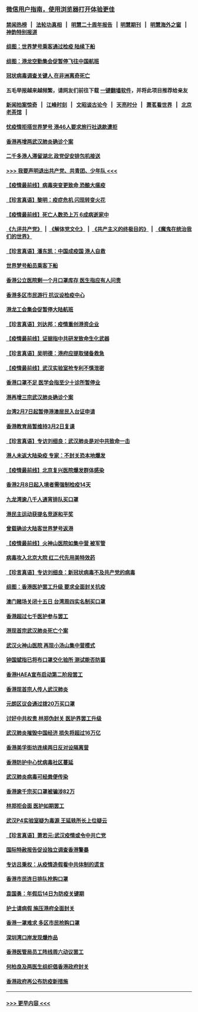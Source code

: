 ### [微信用户指南，使用浏览器打开体验更佳](https://github.com/gfw-breaker/banned-news1/blob/master/indexes/wechat-guide.md?t=0)
#### [禁闻热榜](热点新闻.md?t=0)  &nbsp;&nbsp;|&nbsp;&nbsp; [法轮功真相](https://github.com/gfw-breaker/truth/blob/master/README.md?t=0) &nbsp;&nbsp;|&nbsp;&nbsp; [明慧二十周年报告](https://github.com/gfw-breaker/mh-reports/blob/master/README.md?t=0) &nbsp;&nbsp;|&nbsp;&nbsp;[明慧期刊](https://github.com/gfw-breaker/mh-qikan) &nbsp;&nbsp;|&nbsp;&nbsp; [明慧海外之窗](https://github.com/gfw-breaker/mh-news/blob/master/README.md?t=0) &nbsp;&nbsp;|&nbsp;&nbsp; [神韵特别报道](https://github.com/gfw-breaker/mh-news/blob/master/shenyun.md?t=0)
#### [组图：世界梦号乘客通过检疫 陆续下船](../pages/nsc415/n11858302.md?t=02120044) 
#### [组图：港龙空勤集会促暂停飞往中国航班](../pages/nsc415/n11858190.md?t=02120044) 
#### [冠状病毒调查关键人 在非洲离奇死亡](../pages/nsc415/n11859798.md?t=02120044) 
#### 五毛举报越来越频繁，请网友们前往下载 [一键翻墙软件](https://github.com/gfw-breaker/ssr-accounts)，并将此项目推荐给亲友
#### [新闻拍案惊奇](https://github.com/gfw-breaker/banned-news1/blob/master/pages/link4.md) &nbsp;&nbsp;|&nbsp;&nbsp; [江峰时刻](https://github.com/gfw-breaker/banned-news1/blob/master/pages/link4.md) &nbsp;&nbsp;|&nbsp;&nbsp; [文昭谈古论今](https://github.com/gfw-breaker/banned-news1/blob/master/pages/link4.md) &nbsp;&nbsp;|&nbsp;&nbsp; [天亮时分](https://github.com/gfw-breaker/banned-news1/blob/master/pages/link4.md) &nbsp;&nbsp;|&nbsp;&nbsp; [萧茗看世界](https://github.com/gfw-breaker/banned-news1/blob/master/pages/link4.md) &nbsp;&nbsp;|&nbsp;&nbsp; [北京老茶馆](https://github.com/gfw-breaker/banned-news1/blob/master/pages/link4.md) &nbsp;&nbsp;|&nbsp;&nbsp; 
#### [忧疫情拒搭世界梦号 港46人要求旅行社退款遭拒](../pages/nsc415/n11859849.md?t=02120044) 
#### [香港再增两武汉肺炎确诊个案](../pages/nsc415/n11859833.md?t=02120044) 
#### [二千多港人滞留湖北 政党促安排包机接送](../pages/nsc415/n11859831.md?t=02120044) 
#### [>>> 我要声明退出共产党、共青团、少年队 <<<](https://github.com/begood0513/goodnews/blob/master/quit/letter.md) 
#### [【疫情最前线】病毒突变更致命 恐酿大瘟疫](../pages/nsc415/n11859604.md?t=02120044) 
#### [【珍言真语】黎明：疫症危机 闪现转变火花](../pages/nsc415/n11859199.md?t=02120044) 
#### [【疫情最前线】死亡人数恐上万 6成病逝家中](../pages/nsc415/n11856687.md?t=02120044) 
#### [《九评共产党》](https://github.com/begood0513/9ping.md/blob/master/README.md) &nbsp;|&nbsp; [《解体党文化》](../../../../jtdwh.md/blob/master/README.md)  &nbsp;|&nbsp; [《共产主义的终极目的》](../../../../gczydzjmd.md/blob/master/README.md) &nbsp;|&nbsp; [《魔鬼在统治我们的世界》](../../../../mgztzwmdsj.md/blob/master/README.md) 
#### [【珍言真语】潘东凯：中国成疫国 港人自救](../pages/nsc415/n11856962.md?t=02120044) 
#### [世界梦号船员乘客下船](../pages/nsc415/n11856883.md?t=02120044) 
#### [香港公立医院剩一个月口罩库存 医生指应有人问责](../pages/nsc415/n11856875.md?t=02120044) 
#### [香港多区市民游行 抗议设检疫中心](../pages/nsc415/n11856866.md?t=02120044) 
#### [港龙工会集会促暂停大陆航班](../pages/nsc415/n11856840.md?t=02120044) 
#### [【珍言真语】刘达邦：疫情重创港资企业](../pages/nsc415/n11854274.md?t=02120044) 
#### [【疫情最前线】证据指中共研发致命生化武器](../pages/nsc415/n11853087.md?t=02120044) 
#### [【珍言真语】吴明德：港府应提取储备救急](../pages/nsc415/n11852734.md?t=02120044) 
#### [【疫情最前线】武汉实验室抢专利不慎泄密](../pages/nsc415/n11850310.md?t=02120044) 
#### [香港口罩不足 医学会指至少十诊所暂停业](../pages/nsc415/n11850301.md?t=02120044) 
#### [港再增三宗武汉肺炎确诊个案](../pages/nsc415/n11850328.md?t=02120044) 
#### [台湾2月7日起暂停港澳居民入台证申请](../pages/nsc415/n11850304.md?t=02120044) 
#### [香港教育局暂维持3月2日复课](../pages/nsc415/n11850260.md?t=02120044) 
#### [【珍言真语】专访刘细良：武汉肺炎是对中共致命一击](../pages/nsc415/n11849934.md?t=02120044) 
#### [港人未返大陆染疫 专家：不封关恐本地爆发](../pages/nsc415/n11848021.md?t=02120044) 
#### [【疫情最前线】北京复兴医院爆发群体感染](../pages/nsc415/n11847626.md?t=02120044) 
#### [香港2月8日起入境者需强制检疫14天](../pages/nsc415/n11847658.md?t=02120044) 
#### [九龙湾逾八千人通宵排队买口罩](../pages/nsc415/n11847647.md?t=02120044) 
#### [港民主运动获提名竞逐和平奖](../pages/nsc415/n11847633.md?t=02120044) 
#### [曾载确诊大陆客世界梦号返港](../pages/nsc415/n11847608.md?t=02120044) 
#### [【疫情最前线】火神山医院如集中营 被军管](../pages/nsc415/n11847524.md?t=02120044) 
#### [病毒攻入北京大院 红二代先用美特效药](../pages/nsc415/n11847427.md?t=02120044) 
#### [【珍言真语】专访刘细良：新冠状病毒不及共产党的病毒](../pages/nsc415/n11847164.md?t=02120044) 
#### [组图：香港医护罢工升级 要求全面封关抗疫](../pages/nsc415/n11844107.md?t=02120044) 
#### [澳门赌场关闭十五日 台湾周四实名制买口罩](../pages/nsc415/n11845083.md?t=02120044) 
#### [香港超过七千医护参与罢工](../pages/nsc415/n11845051.md?t=02120044) 
#### [港现首宗武汉肺炎死亡个案](../pages/nsc415/n11844998.md?t=02120044) 
#### [武汉火神山医院 再现小汤山集中营模式](../pages/nsc415/n11844763.md?t=02120044) 
#### [钟国斌指已将布口罩交化验所 测试能否防菌](../pages/nsc415/n11842783.md?t=02120044) 
#### [香港HAEA宣布启动第二阶段罢工](../pages/nsc415/n11842723.md?t=02120044) 
#### [香港现首宗人传人武汉肺炎](../pages/nsc415/n11842766.md?t=02120044) 
#### [元朗区议会通过拨20万买口罩](../pages/nsc415/n11842754.md?t=02120044) 
#### [讨好中共权贵 林郑伪封关 医护界罢工升级](../pages/nsc415/n11842359.md?t=02120044) 
#### [武汉肺炎摧毁中国经济 损失将超过16万亿](../pages/nsc415/n11839723.md?t=02120044) 
#### [香港美孚街坊连续两日反对设隔离营](../pages/nsc415/n11839962.md?t=02120044) 
#### [香港防护中心忧病毒社区蔓延](../pages/nsc415/n11839933.md?t=02120044) 
#### [武汉肺炎病毒可经粪便传染](../pages/nsc415/n11839939.md?t=02120044) 
#### [香港逾千宗买口罩被骗涉82万](../pages/nsc415/n11839914.md?t=02120044) 
#### [林郑拒会面 医护如期罢工](../pages/nsc415/n11839892.md?t=02120044) 
#### [武汉P4实验室疑为毒源 王延轶所长上位疑云](../pages/nsc415/n11835543.md?t=02120044) 
#### [【珍言真语】萧若元:武汉疫情或令中共亡党](../pages/nsc415/n11829394.md?t=02120044) 
#### [国际特赦报告促设独立调查香港警暴](../pages/nsc415/n11833845.md?t=02120044) 
#### [专访吕秉权：从疫情造假看中共体制的谎言](../pages/nsc415/n11833813.md?t=02120044) 
#### [香港市民连日排队抢购口罩](../pages/nsc415/n11833794.md?t=02120044) 
#### [袁国勇：年假后14日为防疫关键期](../pages/nsc415/n11831088.md?t=02120044) 
#### [护士请病假 施压港府全面封关](../pages/nsc415/n11831030.md?t=02120044) 
#### [香港一罩难求 多区市民抢购口罩](../pages/nsc415/n11831002.md?t=02120044) 
#### [深圳湾口岸发现爆炸品](../pages/nsc415/n11828802.md?t=02120044) 
#### [香港医管局员工阵线周六动议罢工](../pages/nsc415/n11828762.md?t=02120044) 
#### [何柏良及两医生组织倡香港政府封关](../pages/nsc415/n11828749.md?t=02120044) 
#### [香港政府再公布防疫新措施](../pages/nsc415/n11828716.md?t=02120044) 

----
#### [ >>> 更早内容 <<< ](../indexes/nsc415-earlier.md)
